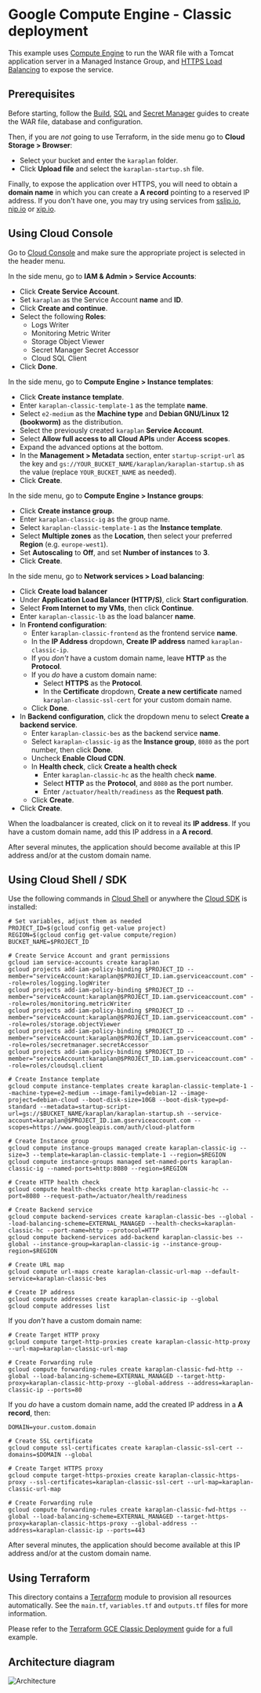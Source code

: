 # Google Compute Engine - Classic deployment

This example uses [Compute Engine](https://cloud.google.com/compute/) to run the WAR file with a Tomcat application server in a Managed Instance Group, and [HTTPS Load Balancing](https://cloud.google.com/load-balancing/) to expose the service.

## Prerequisites

Before starting, follow the [Build](../build), [SQL](../sql) and [Secret Manager](../secret-manager) guides to create the WAR file, database and configuration.

Then, if you are _not_ going to use Terraform, in the side menu go to **Cloud Storage > Browser**:
* Select your bucket and enter the `karaplan` folder.
* Click **Upload file** and select the `karaplan-startup.sh` file.

Finally, to expose the application over HTTPS, you will need to obtain a **domain name** in which you can create a **A record** pointing to a reserved IP address. If you don't have one, you may try using services from [sslip.io](https://sslip.io), [nip.io](https://nip.io) or [xip.io](http://xip.io).

## Using Cloud Console

Go to [Cloud Console](https://console.cloud.google.com) and make sure the appropriate project is selected in the header menu.

In the side menu, go to **IAM & Admin > Service Accounts**:
* Click **Create Service Account**.
* Set `karaplan` as the Service Account **name** and **ID**.
* Click **Create and continue**.
* Select the following **Roles**:
  * Logs Writer
  * Monitoring Metric Writer
  * Storage Object Viewer
  * Secret Manager Secret Accessor
  * Cloud SQL Client
* Click **Done**.

In the side menu, go to **Compute Engine > Instance templates**:
* Click **Create instance template**.
* Enter `karaplan-classic-template-1` as the template **name**.
* Select `e2-medium` as the **Machine type** and **Debian GNU/Linux 12 (bookworm)** as the distribution.
* Select the previously created `karaplan` **Service Account**.
* Select **Allow full access to all Cloud APIs** under **Access scopes**.
* Expand the advanced options at the bottom.
* In the **Management > Metadata** section, enter `startup-script-url` as the key and `gs://YOUR_BUCKET_NAME/karaplan/karaplan-startup.sh` as the value (replace `YOUR_BUCKET_NAME` as needed).
* Click **Create**.

In the side menu, go to **Compute Engine > Instance groups**:
* Click **Create instance group**.
* Enter `karaplan-classic-ig` as the group name.
* Select `karaplan-classic-template-1` as the **Instance template**.
* Select **Multiple zones** as the **Location**, then select your preferred **Region** (e.g. `europe-west1`).
* Set **Autoscaling** to **Off**, and set **Number of instances** to **3**.
* Click **Create**.

In the side menu, go to **Network services > Load balancing**:
* Click **Create load balancer**
* Under **Application Load Balancer (HTTP/S)**, click **Start configuration**.
* Select **From Internet to my VMs**, then click **Continue**.
* Enter `karaplan-classic-lb` as the load balancer **name**.
* In **Frontend configuration**:
  * Enter `karaplan-classic-frontend` as the frontend service **name**.
  * In the **IP Address** dropdown, **Create IP address** named `karaplan-classic-ip`.
  * If you *don't* have a custom domain name, leave **HTTP** as the **Protocol**.
  * If you *do* have a custom domain name:
    * Select **HTTPS** as the **Protocol**.
    * In the **Certificate** dropdown, **Create a new certificate** named `karaplan-classic-ssl-cert` for your custom domain name.
  * Click **Done**.
* In **Backend configuration**, click the dropdown menu to select **Create a backend service**.
  * Enter `karaplan-classic-bes` as the backend service **name**.
  * Select `karaplan-classic-ig` as the **Instance group**, `8080` as the port number, then click **Done**.
  * Uncheck **Enable Cloud CDN**.
  * In **Health check**, click **Create a health check** 
    * Enter `karaplan-classic-hc` as the health check **name**.
    * Select **HTTP** as the **Protocol**, and `8080` as the port number.
    * Enter `/actuator/health/readiness` as the **Request path**.
  * Click **Create**.
* Click **Create**.

When the loadbalancer is created, click on it to reveal its **IP address**.
If you have a custom domain name, add this IP address in a **A record**.

After several minutes, the application should become available at this IP address and/or at the custom domain name.

## Using Cloud Shell / SDK

Use the following commands in [Cloud Shell](https://cloud.google.com/shell/) or anywhere the [Cloud SDK](https://cloud.google.com/sdk/) is installed:

    # Set variables, adjust them as needed
    PROJECT_ID=$(gcloud config get-value project)
    REGION=$(gcloud config get-value compute/region)
    BUCKET_NAME=$PROJECT_ID

    # Create Service Account and grant permissions
    gcloud iam service-accounts create karaplan
    gcloud projects add-iam-policy-binding $PROJECT_ID --member="serviceAccount:karaplan@$PROJECT_ID.iam.gserviceaccount.com" --role=roles/logging.logWriter
    gcloud projects add-iam-policy-binding $PROJECT_ID --member="serviceAccount:karaplan@$PROJECT_ID.iam.gserviceaccount.com" --role=roles/monitoring.metricWriter
    gcloud projects add-iam-policy-binding $PROJECT_ID --member="serviceAccount:karaplan@$PROJECT_ID.iam.gserviceaccount.com" --role=roles/storage.objectViewer
    gcloud projects add-iam-policy-binding $PROJECT_ID --member="serviceAccount:karaplan@$PROJECT_ID.iam.gserviceaccount.com" --role=roles/secretmanager.secretAccessor
    gcloud projects add-iam-policy-binding $PROJECT_ID --member="serviceAccount:karaplan@$PROJECT_ID.iam.gserviceaccount.com" --role=roles/cloudsql.client

    # Create Instance template
    gcloud compute instance-templates create karaplan-classic-template-1 --machine-type=e2-medium --image-family=debian-12 --image-project=debian-cloud --boot-disk-size=10GB --boot-disk-type=pd-standard --metadata=startup-script-url=gs://$BUCKET_NAME/karaplan/karaplan-startup.sh --service-account=karaplan@$PROJECT_ID.iam.gserviceaccount.com --scopes=https://www.googleapis.com/auth/cloud-platform

    # Create Instance group
    gcloud compute instance-groups managed create karaplan-classic-ig --size=3 --template=karaplan-classic-template-1 --region=$REGION
    gcloud compute instance-groups managed set-named-ports karaplan-classic-ig --named-ports=http:8080 --region=$REGION

    # Create HTTP health check
    gcloud compute health-checks create http karaplan-classic-hc --port=8080 --request-path=/actuator/health/readiness

    # Create Backend service
    gcloud compute backend-services create karaplan-classic-bes --global --load-balancing-scheme=EXTERNAL_MANAGED --health-checks=karaplan-classic-hc --port-name=http --protocol=HTTP
    gcloud compute backend-services add-backend karaplan-classic-bes --global --instance-group=karaplan-classic-ig --instance-group-region=$REGION

    # Create URL map
    gcloud compute url-maps create karaplan-classic-url-map --default-service=karaplan-classic-bes

    # Create IP address
    gcloud compute addresses create karaplan-classic-ip --global
    gcloud compute addresses list

If you *don't* have a custom domain name:

    # Create Target HTTP proxy
    gcloud compute target-http-proxies create karaplan-classic-http-proxy --url-map=karaplan-classic-url-map

    # Create Forwarding rule
    gcloud compute forwarding-rules create karaplan-classic-fwd-http --global --load-balancing-scheme=EXTERNAL_MANAGED --target-http-proxy=karaplan-classic-http-proxy --global-address --address=karaplan-classic-ip --ports=80

If you *do* have a custom domain name, add the created IP address in a **A record**, then:

    DOMAIN=your.custom.domain

    # Create SSL certificate
    gcloud compute ssl-certificates create karaplan-classic-ssl-cert --domains=$DOMAIN --global

    # Create Target HTTPS proxy
    gcloud compute target-https-proxies create karaplan-classic-https-proxy --ssl-certificates=karaplan-classic-ssl-cert --url-map=karaplan-classic-url-map

    # Create Forwarding rule
    gcloud compute forwarding-rules create karaplan-classic-fwd-https --global --load-balancing-scheme=EXTERNAL_MANAGED --target-https-proxy=karaplan-classic-https-proxy --global-address --address=karaplan-classic-ip --ports=443

After several minutes, the application should become available at this IP address and/or at the custom domain name.

## Using Terraform

This directory contains a [Terraform](https://terraform.io) module to provision all resources automatically. See the `main.tf`, `variables.tf` and `outputs.tf` files for more information.

Please refer to the [Terraform GCE Classic Deployment](../../terraform/gce-classic) guide for a full example.

## Architecture diagram

![Architecture](architecture.png)

